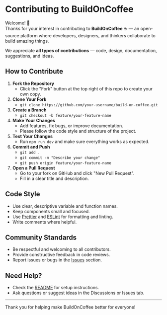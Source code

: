 # Contributing to BuildOnCoffee
Welcome! 👋  
Thanks for your interest in contributing to **BuildOnCoffee** ☕ — an open-source platform where developers, designers, and thinkers collaborate to build amazing things.

We appreciate **all types of contributions** — code, design, documentation, suggestions, and ideas.

## How to Contribute

1. **Fork the Repository**
   - Click the "Fork" button at the top right of this repo to create your own copy.
2. **Clone Your Fork**
   - `git clone https://github.com/your-username/build-on-coffee.git`
3. **Create a Branch**
   - `git checkout -b feature/your-feature-name`
4. **Make Your Changes**
   - Add features, fix bugs, or improve documentation.
   - Please follow the code style and structure of the project.
5. **Test Your Changes**
   - Run `npm run dev` and make sure everything works as expected.
6. **Commit and Push**
   - `git add .`
   - `git commit -m "Describe your change"`
   - `git push origin feature/your-feature-name`
7. **Open a Pull Request**
   - Go to your fork on GitHub and click "New Pull Request".
   - Fill in a clear title and description.

## Code Style
- Use clear, descriptive variable and function names.
- Keep components small and focused.
- Use [Prettier](https://prettier.io/) and [ESLint](https://eslint.org/) for formatting and linting.
- Write comments where helpful.

## Community Standards
- Be respectful and welcoming to all contributors.
- Provide constructive feedback in code reviews.
- Report issues or bugs in the [Issues](https://github.com/your-repo/build-on-coffee/issues) section.

## Need Help?
- Check the [README](./README.md) for setup instructions.
- Ask questions or suggest ideas in the Discussions or Issues tab.

---

Thank you for helping make BuildOnCoffee better for everyone! 
